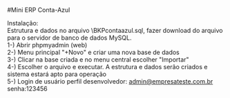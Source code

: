 #Mini ERP Conta-Azul

Instalação:<br>
Estrutura e dados no arquivo \BKPcontaazul.sql, fazer download do arquivo para o servidor de banco de dados MySQL.<br>
  1-) Abrir phpmyadmin (web)<br>
  2-) Menu principal "+Novo" e criar uma nova base de dados<br>
  3-) Clicar na base criada e no menu central escolher "Importar"<br>
  4-) Escolher o arquivo e executar. A estrutura e dados serão criados e sistema estará apto para operação<br>
  5-) Login de usuário perfil desenvolvedor: admin@empresateste.com.br senha:123456<br>
